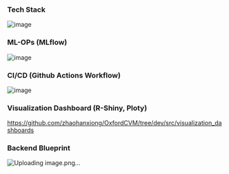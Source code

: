 ### Tech Stack
![image](https://user-images.githubusercontent.com/29684281/206934592-f514576b-9584-47ba-918e-a047941efc20.png)

### ML-OPs (MLflow)
![image](https://user-images.githubusercontent.com/29684281/206934605-87c9591c-deaa-43ca-a630-4b507170efa8.png)

### CI/CD (Github Actions Workflow)
![image](https://user-images.githubusercontent.com/29684281/192305485-6b7338bb-af2a-4ab3-8553-87fdd3487f95.png)

### Visualization Dashboard (R-Shiny, Ploty)
https://github.com/zhaohanxiong/OxfordCVM/tree/dev/src/visualization_dashboards

### Backend Blueprint
![Uploading image.png…]()
